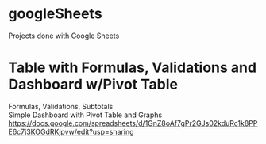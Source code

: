 # googleSheets
Projects done with Google Sheets
# Table with Formulas, Validations and Dashboard w/Pivot Table
Formulas, Validations, Subtotals <br />
Simple Dashboard with Pivot Table and Graphs
https://docs.google.com/spreadsheets/d/1GnZ8oAf7gPr2GJs02kduRc1k8PPE6c7j3KOGdRKjpvw/edit?usp=sharing
